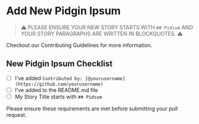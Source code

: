 # Add New Pidgin Ipsum

> ⚠️ PLEASE ENSURE YOUR NEW STORY STARTS WITH `## Pidsum` AND YOUR STORY PARAGRAPHS ARE WRITTEN IN BLOCKQUOTES. ⚠️

Checkout our Contributing Guidelines for more information.

## New Pidgin Ipsum Checklist

- [ ] I've added `Contributed by: [@yourusername](https://github.com/yourusername)`
- [ ] I've added to the README.md file
- [ ] My Story Title starts with `## Pidsum`

Please ensure these requirements are met before submitting your pull request.
